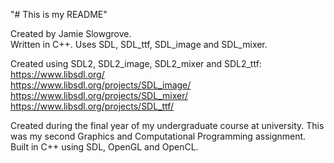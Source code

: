 "# This is my README"  
  
Created by Jamie Slowgrove.  
Written in C++. 
Uses SDL, SDL_ttf, SDL_image and SDL_mixer. 
  
Created using SDL2, SDL2_image, SDL2_mixer and SDL2_ttf:  
https://www.libsdl.org/  
https://www.libsdl.org/projects/SDL_image/  
https://www.libsdl.org/projects/SDL_mixer/   
https://www.libsdl.org/projects/SDL_ttf/  

Created during the final year of my undergraduate course at university. This was my second Graphics and Computational Programming assignment. Built in C++ using SDL, OpenGL and OpenCL.
